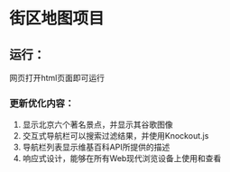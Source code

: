 # 街区地图项目

## 运行：
 网页打开html页面即可运行

### 更新优化内容：
1. 显示北京六个著名景点，并显示其谷歌图像
2. 交互式导航栏可以搜索过滤结果，并使用Knockout.js
3. 导航栏列表显示维基百科API所提供的描述
4. 响应式设计，能够在所有Web现代浏览设备上使用和查看

